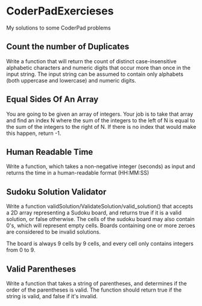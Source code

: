 # CoderPadExercieses
My solutions to some CoderPad problems

## Count the number of Duplicates
Write a function that will return the count of distinct case-insensitive alphabetic characters and numeric digits that occur more than once in the input string. The input string can be assumed to contain only alphabets (both uppercase and lowercase) and numeric digits.

## Equal Sides Of An Array
You are going to be given an array of integers. Your job is to take that array and find an index N where the sum of the integers to the left of N is equal to the sum of the integers to the right of N. If there is no index that would make this happen, return -1.

## Human Readable Time
Write a function, which takes a non-negative integer (seconds) as input and returns the time in a human-readable format (HH:MM:SS)

## Sudoku Solution Validator
Write a function validSolution/ValidateSolution/valid_solution() that accepts a 2D array representing a Sudoku board, and returns true if it is a valid solution, or false otherwise. The cells of the sudoku board may also contain 0's, which will represent empty cells. Boards containing one or more zeroes are considered to be invalid solutions.

The board is always 9 cells by 9 cells, and every cell only contains integers from 0 to 9.

## Valid Parentheses
Write a function that takes a string of parentheses, and determines if the order of the parentheses is valid. The function should return true if the string is valid, and false if it's invalid.


